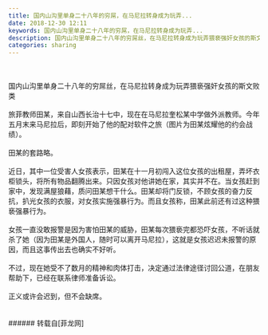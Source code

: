 ```yaml
---
title: 国内山沟里单身二十八年的穷屌，在马尼拉转身成为玩弄...
date: 2018-12-30 12:11
keywords: 国内山沟里单身二十八年的穷屌，在马尼拉转身成为玩弄...
description: 国内山沟里单身二十八年的穷屌丝，在马尼拉转身成为玩弄猥亵强奸女孩的斯文败类旅菲教师田某，来自山西长治十七中，现在在马尼拉奎松某中学做外派教师。今年五月末来马尼拉后，即刻开始了他的配对软件之旅（图片为田某炫耀他的约会战绩）。田某的套路略。近日，其中一位受害人女孩表示，田某在十一月初闯入这位女孩的出租屋，弄坏衣柜锁头，将所有物品翻腾出来。只因女孩对他讲她在家，其实并不在。当女孩赶到家中，发现满屋狼藉，质问田某想干什么。田某却将门反锁，不顾女孩的奋力反抗，扒光女孩的衣服，对女孩实施强暴行为。而且女孩称，田某此前还有过这种猥亵强暴行为。女孩一直没敢报警是因为害怕田某的威胁，田某每次猥亵完都恐吓女孩，不听话就杀了她（因为田某是外国人，随时可以离开马尼拉），这就是女孩迟迟未报警的原因，而且这事传出去也确实不好听。不过，现在她受不了数月的精神和肉体打击，决定通过法律途径讨回公道，在朋友帮助下，已经在联系律师准备诉讼。正义或许会迟到，但不会缺席。
categories: sharing
---
```

<td class="t_f" id="postmessage_2591998">

<br/>
<br/>
国内山沟里单身二十八年的穷屌丝，在马尼拉转身成为玩弄猥亵强奸女孩的斯文败类<br/>
<br/>
旅菲教师田某，来自山西长治十七中，现在在马尼拉奎松某中学做外派教师。今年五月末来马尼拉后，即刻开始了他的配对软件之旅（图片为田某炫耀他的约会战绩）。<br/>
<br/>
田某的套路略。<br/>
<br/>
近日，其中一位受害人女孩表示，田某在十一月初闯入这位女孩的出租屋，弄坏衣柜锁头，将所有物品翻腾出来。只因女孩对他讲她在家，其实并不在。当女孩赶到家中，发现满屋狼藉，质问田某想干什么。田某却将门反锁，不顾女孩的奋力反抗，扒光女孩的衣服，对女孩实施强暴行为。而且女孩称，田某此前还有过这种猥亵强暴行为。<br/>
<br/>
女孩一直没敢报警是因为害怕田某的威胁，田某每次猥亵完都恐吓女孩，不听话就杀了她（因为田某是外国人，随时可以离开马尼拉），这就是女孩迟迟未报警的原因，而且这事传出去也确实不好听。<br/>
<br/>
不过，现在她受不了数月的精神和肉体打击，决定通过法律途径讨回公道，在朋友帮助下，已经在联系律师准备诉讼。<br/>
<br/>
正义或许会迟到，但不会缺席。<br/>
<br/>
<br/>
</td>
###### 转载自[菲龙网]